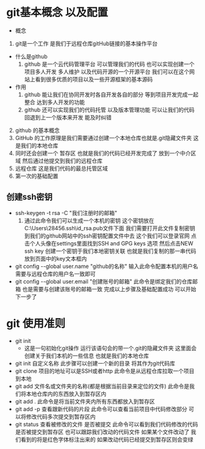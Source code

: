 # git基本概念 以及配置
 - 概念 
  1. git是一个工作 是我们于远程仓库gitHub链接的基本操作平台 
   - 什么是github 
     1. github 是一个云代码管理平台 可以管理我们的代码 也可以实现创建一个项目多人开发 多人维护 以及代码开源的一个开源平台 我们可以在这个网站上看到很多优质的项目以及一些开源框架的基本源码 
   - 作用 
      1. github 能让我们在协同开发时各自开发各自的部分 等到项目开发完成一起整合 达到多人开发的功能 
      2. github 还可以实现我们的代码托管 以及版本管理功能 可以让我们的代码回退到上一个版本来开发 能及时纠错
  2. github 的基本概念 
   1. GitHub 的工作原理是我们需要通过创建一个本地仓库也就是.git隐藏文件夹 这是我们的本地仓库 
   2. 同时还会创建一个 暂存区 也就是我们的代码已经开发完成了 放到一个中介区域 然后通过他提交到我们的远程仓库 
   3. 远程仓库 这是我们代码的最总托管区域 
 3. 第一次的基础配置 
  ## 创建ssh密钥 
   - ssh-keygen -t rsa -C "我们注册时的邮箱"
     1. 通过此命令我们可以生成一个本机的密钥 这个密钥放在C:\Users\28456\.ssh\id_rsa.pub文件下面 我们需要打开此文件复制密钥 到我们的github网站中的ssh密钥配置文件中去 这个我们可以登录官网 点击个人头像在settings里面找到SSH and GPG keys 选项 然后点击NEW ssh key 创建一个密钥于我们本地密钥关联 也就是我们复制的那一串代码 放到页面中的key文本框内 
   - git config --global user.name "github的名称"
    输入此命令配置本机的用户名 需要与远程仓库的用户名一致即可
   - git config --global user.email "创建账号的邮箱"
      此命令是绑定我们的仓库邮箱 也是需要与创建该账号的邮箱一致 
   完成以上步骤及基础配置成功 可以开始下一步了
# git 使用准则 
 - git init 
   - 这是一句初始化git操作 运行该语句会的带一个.git的隐藏文件夹 这里面会创建关于我们本机的一些信息 也就是我们的本地仓库 
 - git init 自定义名称 
   此步骤可以创建一个新的目录 将其作为git代码库
 - git clone 项目的地址可以是SSH或者http
   此命令是从远程仓库拉取一个项目 到本地
 - git add 文件名或文件夹的名称(都是根据当前目录来定位的文件)
  此命令是我们将本地仓库内的东西放入到暂存区内 
 - git add . 
  此命令是将当前文件夹内所有东西都放入到暂存区
 - git add -p 查看跟新代码的片段 
  此命令可以查看当前项目中代码修改部分 可以将修改代码多次提交到暂存区内 
 - git status 查看被修改的文件 是否被提交 
  此命令可以看到我们代码修改的代码是否被提交到暂存区 也可以跟踪我们改动的代码文件 如果某个文件改动了 我们看到的将是红色字体标注出来的 如果改动代码已经提交到暂存区则会变绿 
  